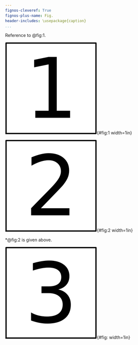 ```yaml
---
fignos-cleveref: True
fignos-plus-name: Fig.
header-includes: \usepackage{caption}
...
```


Reference to @fig:1.

![The number one.](img/fig-1.png){#fig:1 width=1in}

![The number two.](img/fig-2.png){#fig:2 width=1in}

*@fig:2 is given above.

![The number three.](img/fig-3.png){#fig: width=1in}
